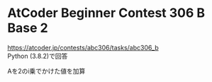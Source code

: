 # AtCoder Beginner Contest 306 B Base 2  
https://atcoder.jp/contests/abc306/tasks/abc306_b  
Python (3.8.2)で回答  

Aを2のi乗でかけた値を加算
